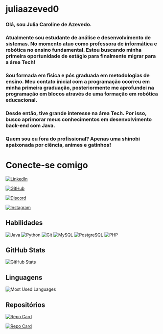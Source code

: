 # juliaazeved0
### Olá, sou Julia Caroline de Azevedo. 
### Atualmente sou estudante de análise e desenvolvimento de sistemas. No momento atuo como professora de informática e robótica no ensino fundamental. Estou buscando minha primeira oportunidade de estágio para finalmente migrar para a área Tech! 
### Sou formada em física e pós graduada em metodologias de ensino. Meu contato inicial com a programação ocorreu em minha primeira graduação, posteriormente  me aprofundei na programação em blocos através de uma formação em robótica educacional. 
### Desde então, tive grande interesse na área Tech. Por isso, busco aprimorar meus conhecimentos em desenvolvimento back-end com Java.
### Quem sou eu fora do profissional? Apenas uma shinobi apaixonada por ciência, animes e gatinhos! 

# Conecte-se comigo
[![LinkedIn](https://img.shields.io/badge/LinkedIn-%23e05f?style=for-the-badge&logo=linkedin&logoColor=white)](https://www.linkedin.com/in/devjuliazevedo/)

[![GitHub](https://img.shields.io/badge/GitHub-%23e05f?style=for-the-badge&logo=github&logoColor=white)](https://github.com/JuliaAzvedo)

[![Discord](https://img.shields.io/badge/Discord-%23e05f?style=for-the-badge&logo=discord&logoColor=white)](https://discord.com/channels/@juuliaazevedo/)

[![Instagram](https://img.shields.io/badge/-Instagram-%23e05f?style=for-the-badge&logo=instagram&logoColor=white)](https://www.instagram.com/juuliacarolinne/)


## Habilidades
![Java](https://img.shields.io/badge/java-%23e05f.svg?style=for-the-badge&logo=openjdk&logoColor=white) 
![Python](https://img.shields.io/badge/python-%23e05f?style=for-the-badge&logo=python&logoColor=white)
![Git](https://img.shields.io/badge/GIT-%23e05f?style=for-the-badge&logo=git&logoColor=white)
![MySQL](https://img.shields.io/badge/MySQL-%23e05f?style=for-the-badge&logo=mysql&logoColor=white)
![PostgreSQL](https://img.shields.io/badge/PostgreSQL-%23e05f?style=for-the-badge&logo=postgresql&logoColor=white)
![PHP](https://img.shields.io/badge/PHP-%23e05f?style=for-the-badge&logo=PHP&logoColor=white)

## GitHub Stats

![GitHub Stats](https://github-readme-stats.vercel.app/api?username=juliaazeved0&theme=transparent&bg_color=e60f50&border_color=FFFFFF&show_icons=true&icon_color=FFFFFF&title_color=FFFFFF&text_color=FFFFFF&hide=stars)


## Linguagens 

![Most Used Languages](https://github-readme-stats-git-masterrstaa-rickstaa.vercel.app/api/top-langs/?username=juliaazeved0&bg_color=e60f50&border_color=FFF&title_color=FFF&text_color=FFF&hide=Hack)


## Repositórios

[![Repo Card](https://github-readme-stats.vercel.app/api/pin/?username=juliaazeved0&repo=ProjetoJavaClean&bg_color=e60f50&border_color=fff&show_icons=true&icon_color=fff&title_color=FFF&text_color=FFF)](https://github.com/juliaazeved0/ProjetoJavaClean)

[![Repo Card](https://github-readme-stats.vercel.app/api/pin/?username=juliaazeved0&repo=python-projects&bg_color=e60f50&border_color=fff&show_icons=true&icon_color=fff&title_color=FFF&text_color=FFF)](https://github.com/juliaazeved0/python-projects)